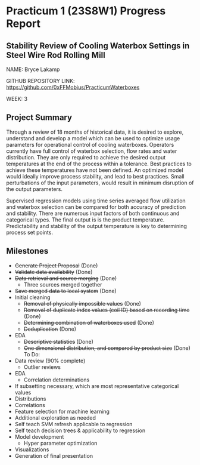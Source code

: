 # Practicum 1 (23S8W1) Progress Report
## Stability Review of Cooling Waterbox Settings in Steel Wire Rod Rolling Mill
NAME: Bryce Lakamp

GITHUB REPOSITORY LINK: https://github.com/0xFFMobius/PracticumWaterboxes

WEEK: 3

## Project Summary
Through a review of 18 months of historical data, it is desired to explore, understand and develop a model which can be used to optimize usage parameters for operational control of cooling waterboxes. Operators currently have full control of waterbox selection, flow rates and water distribution. They are only required to achieve the desired output temperatures at the end of the process within a tolerance. Best practices to achieve these temperatures have not been defined. An optimized model would ideally improve process stability, and lead to best practices. Small perturbations of the input parameters, would result in minimum disruption of the output parameters. 

Supervised regression models using time series averaged flow utilization and waterbox selection can be compared for both accuracy of prediction and stability. There are numerous input factors of both continuous and categorical types. The final output is is the product temperature. Predictability and stability of the output temperature is key to determining process set points. 

## Milestones
* ~~Generate Project Proposal~~ (Done)
* ~~Validate data availability~~ (Done)
* ~~Data retrieval and source merging~~ (Done)
  * Three sources merged together
* ~~Save merged data to local system~~ (Done)
* Initial cleaning
  * ~~Removal of physically impossible values~~ (Done)
  * ~~Removal of duplicate index values (coil ID) based on recording time~~ (Done)
  * ~~Determining combination of waterboxes used~~ (Done)
  * ~~Deduplication~~ (Done)
* EDA 
  * ~~Descriptive statistics~~ (Done)
  * ~~One dimensional distribution, and compared by product size~~ (Done)
To Do:
* Data review (90% complete)
  * Outlier reviews
* EDA
  * Correlation determinations
* If subsetting necessary, which are most representative categorical values
* Distributions
* Correlations
* Feature selection for machine learning
* Additional exploration as needed
* Self teach SVM refresh applicable to regression
* Self teach decision trees & applicability to regression
* Model development
  * Hyper parameter optimization
* Visualizations
* Generation of final presentation